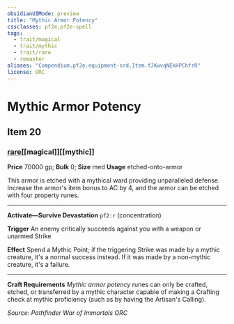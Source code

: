 ```yaml
---
obsidianUIMode: preview
title: "Mythic Armor Potency"
cssclasses: pf2e,pf2e-spell
tags:
  - trait/magical
  - trait/mythic
  - trait/rare
  - remaster
aliases: "Compendium.pf2e.equipment-srd.Item.fJKwvqNEkHPChfrR"
license: ORC
---
```

# Mythic Armor Potency
## Item 20
### [rare](rare "Rare Rarity Trait")[[magical]][[mythic]]


**Price** 70000 gp; 
**Bulk** 0; **Size** med
**Usage** etched-onto-armor

This armor is etched with a mythical ward providing unparalleled defense. Increase the armor's item bonus to AC by 4, and the armor can be etched with four property runes.

* * *

**Activate—Survive Devastation** `pf2:r` (concentration)

**Trigger** An enemy critically succeeds against you with a weapon or unarmed Strike

**Effect** Spend a Mythic Point; if the triggering Strike was made by a mythic creature, it's a normal success instead. If it was made by a non-mythic creature, it's a failure.

* * *

**Craft Requirements** _Mythic armor potency_ runes can only be crafted, etched, or transferred by a mythic character capable of making a Crafting check at mythic proficiency (such as by having the Artisan's Calling).

*Source: Pathfinder War of Immortals*
*ORC*
